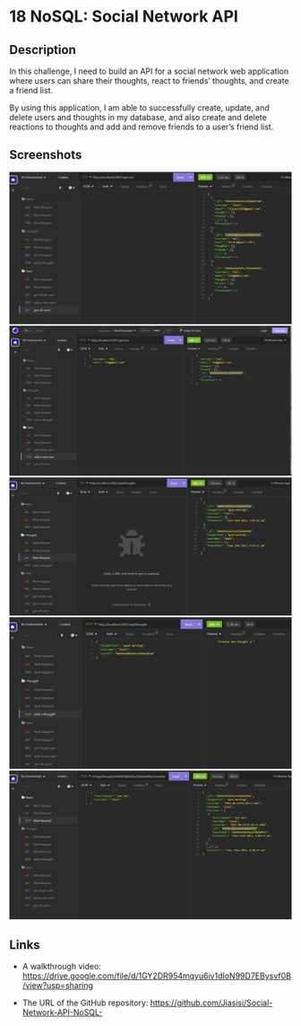 # 18 NoSQL: Social Network API

## Description

In this challenge, I need to build an API for a social network web application where users can share their thoughts, react to friends’ thoughts, and create a friend list. 

By using this application, I am able to successfully create, update, and delete users and thoughts in my database, and also create and delete reactions to thoughts and add and remove friends to a user’s friend list.

## Screenshots
![](./Assets/images/1.png)
![](./Assets/images/2.png)
![](./Assets/images/3.png)
![](./Assets/images/4.png)
![](./Assets/images/5.png)


## Links

* A walkthrough video: 
https://drive.google.com/file/d/1GY2DR954mqyu6iv1dIoN99D7EBysvf0B/view?usp=sharing


* The URL of the GitHub repository:
https://github.com/Jiasisi/Social-Network-API-NoSQL-

